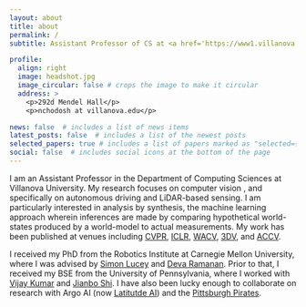 ```yaml
---
layout: about
title: about
permalink: /
subtitle: Assistant Professor of CS at <a href='https://www1.villanova.edu/university.html'>Villanova University</a>.

profile:
  align: right
  image: headshot.jpg
  image_circular: false # crops the image to make it circular
  address: >
    <p>292d Mendel Hall</p>
    <p>nchodosh at villanova.edu</p>

news: false  # includes a list of news items
latest_posts: false  # includes a list of the newest posts
selected_papers: true # includes a list of papers marked as "selected={true}"
social: false  # includes social icons at the bottom of the page
---
```


I am an Assistant Professor in the Department of Computing Sciences at Villanova University. My research focuses on computer vision , and specifically on autonomous driving and LiDAR-based sensing. I am particularly interested in analysis by synthesis, the machine learning approach wherein inferences are made by comparing hypothetical world-states produced by a world-model to actual measurements. My work has been published at venues including <a href='https://openaccess.thecvf.com/content_CVPR_2020/html/Chodosh_When_to_Use_Convolutional_Neural_Networks_for_Inverse_Problems_CVPR_2020_paper.html'>CVPR</a>, <a href='https://vedder.io/zeroflow.html'>ICLR</a>, <a href='https://openaccess.thecvf.com/content/WACV2024/html/Chodosh_Re-Evaluating_LiDAR_Scene_Flow_WACV_2024_paper.html'>WACV</a>, <a href='https://arxiv.org/abs/2406.13896'>3DV</a>, and <a href='https://link.springer.com/chapter/10.1007/978-3-030-20887-5_31'>ACCV</a>.

I received my PhD from the Robotics Institute at Carnegie Mellon University, where I was advised by <a  href='https://researchers.adelaide.edu.au/profile/simon.lucey'>Simon Lucey</a> and <a href='https://www.cs.cmu.edu/~deva/'>Deva Ramanan</a>. Prior to that, I received my BSE from the University of Pennsylvania, where I worked with <a href='https://www.kumarrobotics.org/'>Vijay Kumar</a> and <a href='https://www.cis.upenn.edu/~jshi/'>Jianbo Shi</a>. I have also been lucky enough to collaborate on research with Argo AI (now <a href='https://lat.ai/'>Latitutde AI</a>) and the <a href='https://www.mlb.com/pirates'>Pittsburgh Pirates</a>.